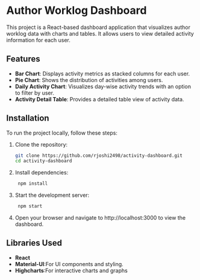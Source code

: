 # Author Worklog Dashboard

This project is a React-based dashboard application that visualizes author worklog data with charts and tables. It allows users to view detailed activity information for each user.

## Features

- **Bar Chart**: Displays activity metrics as stacked columns for each user.
- **Pie Chart**: Shows the distribution of activities among users.
- **Daily Activity Chart**: Visualizes day-wise activity trends with an option to filter by user.
- **Activity Detail Table**: Provides a detailed table view of activity data.

## Installation

To run the project locally, follow these steps:

1. Clone the repository:
   ```bash
   git clone https://github.com/rjoshi2498/activity-dashboard.git
   cd activity-dashboard
   ```
2. Install dependencies:
   ```bash
    npm install
   ```
3. Start the development server:
   ```bash
    npm start
   ```
4. Open your browser and navigate to http://localhost:3000 to view the dashboard.

## Libraries Used

- **React**
- **Material-UI**:For UI components and styling.
- **Highcharts**:For interactive charts and graphs
